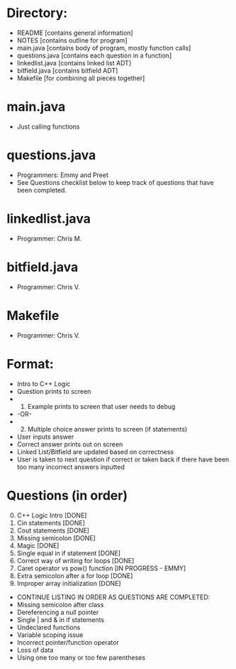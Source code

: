 # Directory:
- README [contains general information]
- NOTES [contains outline for program]
- main.java [contains body of program, mostly function calls]
- questions.java [contains each question in a function]
- linkedlist.java [contains linked list ADT]
- bitfield.java [contains bitfield ADT]
- Makefile [for combining all pieces together]

#  main.java
- Just calling functions

# questions.java
- Programmers: Emmy and Preet
- See Questions checklist below to keep track of questions that have been completed.

# linkedlist.java
- Programmer: Chris M.

# bitfield.java
- Programmer: Chris V.

# Makefile
- Programmer: Chris V.

# Format:
- Intro to C++ Logic
- Question prints to screen
- 1) Example prints to screen that user needs to debug
- -OR-
- 2) Multiple choice answer prints to screen (if statements)
- User inputs answer 
- Correct answer prints out on screen
- Linked List/Bitfield are updated based on correctness
- User is taken to next question if correct or taken back if there have been too many incorrect answers inputted

# Questions (in order)
0. C++ Logic Intro [DONE]
1. Cin statements [DONE]
2. Cout statements [DONE]
3. Missing semicolon [DONE]
4. Magic [DONE]
5. Single equal in if statement [DONE]
6. Correct way of writing for loops [DONE]
7. Caret operator vs pow() function [IN PROGRESS - EMMY]
8. Extra semicolon after a for loop [DONE]
9. Improper array initialization [DONE]


- CONTINUE LISTING IN ORDER AS QUESTIONS ARE COMPLETED:
- Missing semicolon after class
- Dereferencing a null pointer
- Single | and & in if statements
- Undeclared functions
- Variable scoping issue
- Incorrect pointer/function operator
- Loss of data
- Using one too many or too few parentheses
